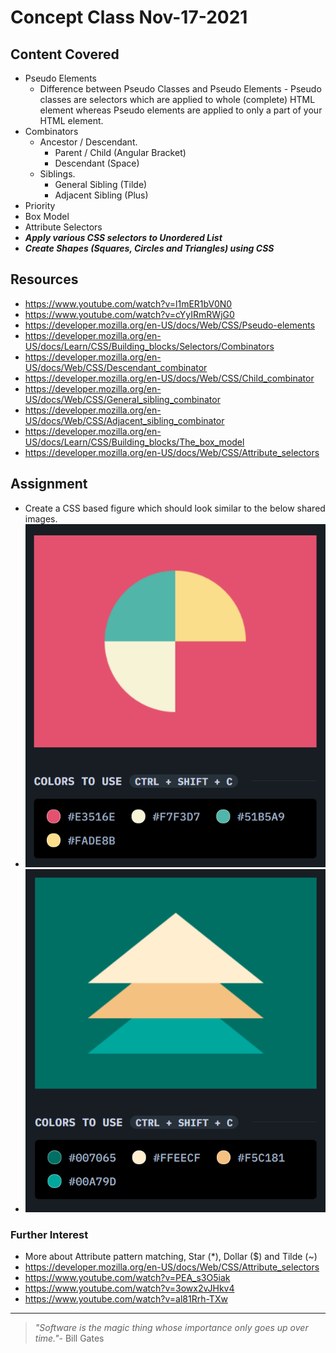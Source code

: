 # Concept Class Nov-17-2021

## Content Covered
- Pseudo Elements
    - Difference between Pseudo Classes and Pseudo Elements - Pseudo classes are selectors which are applied to whole (complete) HTML element whereas Pseudo elements are applied to only a part of your HTML element.
- Combinators
    - Ancestor / Descendant.
        - Parent / Child (Angular Bracket)
        - Descendant (Space)
    - Siblings.
        - General Sibling (Tilde)
        - Adjacent Sibling (Plus)
- Priority
- Box Model
- Attribute Selectors
- ***Apply various CSS selectors to Unordered List***
- ***Create Shapes (Squares, Circles and Triangles) using CSS***

## Resources
- https://www.youtube.com/watch?v=l1mER1bV0N0
- https://www.youtube.com/watch?v=cYyIRmRWjG0
- https://developer.mozilla.org/en-US/docs/Web/CSS/Pseudo-elements
- https://developer.mozilla.org/en-US/docs/Learn/CSS/Building_blocks/Selectors/Combinators
- https://developer.mozilla.org/en-US/docs/Web/CSS/Descendant_combinator
- https://developer.mozilla.org/en-US/docs/Web/CSS/Child_combinator
- https://developer.mozilla.org/en-US/docs/Web/CSS/General_sibling_combinator
- https://developer.mozilla.org/en-US/docs/Web/CSS/Adjacent_sibling_combinator
- https://developer.mozilla.org/en-US/docs/Learn/CSS/Building_blocks/The_box_model
- https://developer.mozilla.org/en-US/docs/Web/CSS/Attribute_selectors

## Assignment
- Create a CSS based figure which should look similar to the below shared images.
- <img src="sample.png" width="1080px" />
- <img src="sample1.png" width="1080px" />

### Further Interest
- More about Attribute pattern matching, Star (*), Dollar ($) and Tilde (~)
- https://developer.mozilla.org/en-US/docs/Web/CSS/Attribute_selectors
- https://www.youtube.com/watch?v=PEA_s3O5iak
- https://www.youtube.com/watch?v=3owx2vJHkv4
- https://www.youtube.com/watch?v=al81Rrh-TXw

---

> *"Software is the magic thing whose importance only goes up over time."*- Bill Gates